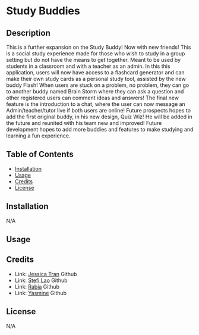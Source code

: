 # Study Buddies

## Description
This is a further expansion on the Study Buddy! Now with new friends! This is a social study experience made for those who wish to study in a group setting but do not have the means to get together. Meant to be used by students in a classroom and with a teacher as an admin. In this this application, users will now have access to a flashcard generator and can make their own study cards as a personal study tool, assisted by the new buddy Flash! When users are stuck on a problem, no problem, they can go to another buddy named Brain Storm where they can ask a question and other registered users can comment ideas and answers! The final new feature is the introduction to a chat, where the user can now message an Admin/teacher/tutor live if both users are online! Future prospects hopes to add the first original buddy, in his new design, Quiz Wiz! He will be added in the future and reunited with his team new and improved! Future development hopes to add more buddies and features to make studying and learning a fun experience. 


## Table of Contents

- [Installation](#installation)
- [Usage](#usage)
- [Credits](#credits)
- [License](#license)

## Installation

N/A

## Usage



## Credits
- Link: [Jessica Tran](https://github.com/jessikea) Github 
- Link: [Stefi Lao](https://github.com/ssnakeoil) Github 
- Link: [Rabia](https://github.com/rabia-desing) Github 
- Link: [Yasmine](https://github.com/yasmineashoush5) Github 

## License

N/A
